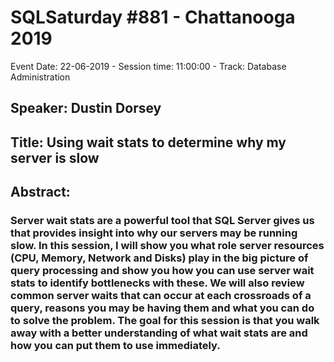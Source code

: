 # SQLSaturday #881 - Chattanooga 2019
Event Date: 22-06-2019 - Session time: 11:00:00 - Track: Database Administration
## Speaker: Dustin Dorsey
## Title: Using wait stats to determine why my server is slow
## Abstract:
### Server wait stats are a powerful tool that SQL Server gives us that provides insight into why our servers may be running slow. In this session, I will show you what role server resources (CPU, Memory, Network and Disks) play in the big picture of query processing and show you how you can use server wait stats to identify bottlenecks with these. We will also review common server waits that can occur at each crossroads of a query, reasons you may be having them and what you can do to solve the problem. The goal for this session is that you walk away with a better understanding of what wait stats are and how you can put them to use immediately.
